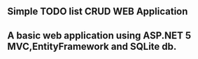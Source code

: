<h2>Simple TODO list CRUD WEB Application<h2>
<p>A basic web application using ASP.NET 5 MVC,EntityFramework and SQLite db.<p>
